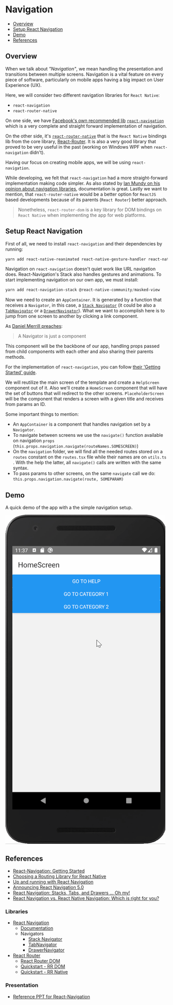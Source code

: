 # Navigation

- [Overview](#overview)
- [Setup React Navigation](#setup-react-navigation)
- [Demo](#demo)
- [References](#references)

## Overview 
When we talk about _"Navigation"_, we mean handling the presentation and transitions between multiple screens. Navigation is a vital feature on every piece of software, particularly on mobile apps having a big impact on User Experience (UX).

Here, we will consider two different navigation libraries for `React Native`:
- `react-navigation`
- `react-router-native`

On one side, we have [Facebook's own recommended lib](https://facebook.github.io/react-native/docs/navigation) [`react-navigation`](https://reactnavigation.org/en/) which is a very complete and straight forward implementation of navigation.

On the other side, it's [`react-router-native`](https://reacttraining.com/react-router/native/guides/quick-start) that is the `React Native` bindings lib from the core library, [React-Router](https://github.com/ReactTraining/react-router). It is also a very good library that proved to be very useful in the past (working on Windows WPF when `react-navigation` didn't).

Having our focus on creating mobile apps, we will be using `react-navigation`.

While developing, we felt that `react-navigation` had a more straight-forward implementation making code simpler. As also stated by [Ian Mundy on his opinion about navigation libraries](https://medium.com/@ian.mundy/choosing-a-routing-library-for-react-native-604f97e58729), documentation is great. Lastly we want to mention, that `react-router-native` would be a better option for `ReactJS` based developments because of its parents (`React Router`) better approach.

> Nonetheless, `react-router-dom` is a key library for DOM bindings on `React Native` when implementing the app for web platforms.

## Setup React Navigation

First of all, we need to install `react-navigation` and their dependencies by running:

```powershell
yarn add react-native-reanimated react-native-gesture-handler react-native-screens react-native-safe-area-context
```
Navigation on `react-navigation` doesn't quiet work like URL navigation does. React-Navigation's Stack also handles gestures and animations. To start implementing navigation on our own app, we must install:

```powershell
yarn add react-navigation-stack @react-native-community/masked-view
```

Now we need to create an `AppContainer`. It is generated by a function that receives a `Navigator`, in this case, a [`Stack Navigator`](https://reactnavigation.org/docs/en/stack-navigator.html) (it could be also a [`TabNavigator`](https://reactnavigation.org/docs/en/tab-based-navigation.html) or a [`DrawerNavigator`](https://reactnavigation.org/docs/en/drawer-based-navigation.html)). What we want to accomplish here is to jump from one screen to another by clicking a link component.

As [Daniel Merrill preaches](https://medium.com/async-la/react-navigation-are-you-the-one-8cf945a4a462):
> A Navigator is just a component

This component will be the backbone of our app, handling props passed from child components with each other and also sharing their parents methods.

For the implementation of `react-navigation`, you can follow [their 'Getting Started' guide](https://reactnavigation.org/docs/en/getting-started.html). 

We will reutilize the main screen of the template and create a `HelpScreen` component out of it. Also we'll create a `HomeScreen` component that will have the set of buttons that will redirect to the other screens. `PlaceholderScreen` will be the component that renders a screen with a given title and receives from params an ID.

Some important things to mention:
- An `AppContainer` is a component that handles navigation set by a `Navigator`.
- To navigate between screens we use the `navigate()` function available on navigation `props` (`this.props.navigation.navigate(routeNames.SOMESCREEN)`)
- On the `navigation` folder, we will find all the needed routes stored on a `routes` constant on the `routes.tsx` file while their names are on `utils.ts` . With the help the latter, all `navigate()` calls are written with the same syntax.
- To pass params to other screens, on the same `navigate` call we do: `this.props.navigation.navigate(route, SOMEPARAM)`

## Demo
A quick demo of the app with a the simple navigation setup.

![workshop_navigation.gif](./images/workshop_navigation.gif)

## References
- [React-Navigation: Getting Started](https://reactnavigation.org/docs/en/getting-started.html)
- [Choosing a Routing Library for React Native](https://medium.com/@ian.mundy/choosing-a-routing-library-for-react-native-604f97e58729)
- [Up and running with React Navigation](https://medium.com/async-la/react-navigation-are-you-the-one-8cf945a4a462)
- [Announcing React Navigation 5.0](https://blog.expo.io/announcing-react-navigation-5-0-bd9e5d45569e)
- [React Navigation: Stacks, Tabs, and Drawers ... Oh my!](https://medium.com/async-la/react-navigation-stacks-tabs-and-drawers-oh-my-92edd606e4db)
- [React Navigation vs. React Native Navigation: Which is right for you?](https://blog.logrocket.com/react-navigation-vs-react-native-navigation-which-is-right-for-you-3d47c1cd1d63/)

### Libraries
- [React Navigation](https://github.com/react-navigation/react-navigation)
    - [Documentation](https://reactnavigation.org/en/)
    - Navigators
        - [Stack Navigator](https://reactnavigation.org/docs/en/stack-navigator.html)
        - [TabNavigator](https://reactnavigation.org/docs/en/tab-based-navigation.html)
        - [DrawerNavigator](https://reactnavigation.org/docs/en/drawer-based-navigation.html)
- [React Router](https://github.com/ReactTraining/react-router)
    - [React Router DOM](https://github.com/ReactTraining/react-router/tree/master/packages/react-router-dom)
    - [Quickstart - RR DOM](https://reacttraining.com/react-router/web/guides/quick-start)
    - [Quickstart - RR Native](https://reacttraining.com/react-router/native/guides/quick-start)

### Presentation
- [Reference PPT for React-Navigation](https://docs.google.com/presentation/d/1NueI5-WnkP8ssGq7VpKEIa6g6QkDULChT7uHaXJ9Tw0/edit#slide=id.g1d87d8784b_0_48)